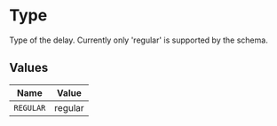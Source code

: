# Type

Type of the delay. Currently only 'regular' is supported by the schema.


## Values

| Name      | Value     |
| --------- | --------- |
| `REGULAR` | regular   |
